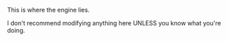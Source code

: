This is where the engine lies.

I don't recommend modifying anything here UNLESS you know what you're doing.